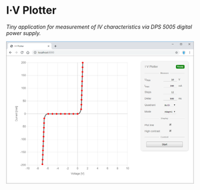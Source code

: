 # I·V Plotter 

_Tiny application for measurement of IV characteristics via DPS 5005 digital power supply._

<p align="center">
<img src="https://raw.githubusercontent.com/bastlirna/iv-plotter/master/doc/screen1.png" alt="MQTT Wall Screenshot">
</p>

